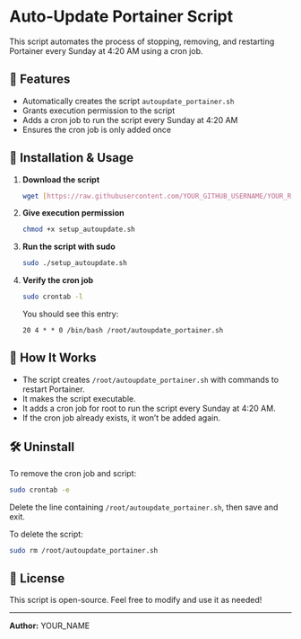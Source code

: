# Auto-Update Portainer Script

This script automates the process of stopping, removing, and restarting Portainer every Sunday at 4:20 AM using a cron job.

## 📌 Features

- Automatically creates the script `autoupdate_portainer.sh`
- Grants execution permission to the script
- Adds a cron job to run the script every Sunday at 4:20 AM
- Ensures the cron job is only added once

## 📂 Installation & Usage

1. **Download the script**

   ```bash
   wget [https://raw.githubusercontent.com/YOUR_GITHUB_USERNAME/YOUR_REPO/main/setup_autoupdate.sh](https://raw.githubusercontent.com/transonit/portainer-auto-updater/main/setup_autoupdate.sh)
   ```

2. **Give execution permission**

   ```bash
   chmod +x setup_autoupdate.sh
   ```

3. **Run the script with sudo**

   ```bash
   sudo ./setup_autoupdate.sh
   ```

4. **Verify the cron job**

   ```bash
   sudo crontab -l
   ```

   You should see this entry:

   ```
   20 4 * * 0 /bin/bash /root/autoupdate_portainer.sh
   ```

## 🔄 How It Works

- The script creates `/root/autoupdate_portainer.sh` with commands to restart Portainer.
- It makes the script executable.
- It adds a cron job for root to run the script every Sunday at 4:20 AM.
- If the cron job already exists, it won’t be added again.

## 🛠️ Uninstall

To remove the cron job and script:

```bash
sudo crontab -e
```

Delete the line containing `/root/autoupdate_portainer.sh`, then save and exit.

To delete the script:

```bash
sudo rm /root/autoupdate_portainer.sh
```

## 📜 License

This script is open-source. Feel free to modify and use it as needed!

---

**Author:** YOUR\_NAME

